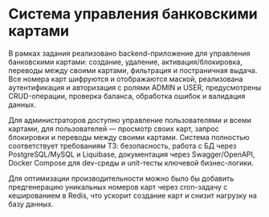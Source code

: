 # Система управления банковскими картами
В рамках задания реализовано backend-приложение для управления банковскими картами: 
создание, удаление, активация/блокировка, переводы между своими картами, фильтрация и постраничная выдача. 
Все номера карт шифруются и отображаются маской, реализована аутентификация и авторизация с ролями ADMIN и USER, предусмотрены CRUD-операции, проверка баланса, обработка ошибок и валидация данных.

Для администраторов доступно управление пользователями и всеми картами, для пользователей — просмотр своих карт, запрос блокировки и переводы между своими картами. 
Система полностью соответствует требованиям ТЗ: безопасность, работа с БД через PostgreSQL/MySQL и Liquibase, документация через Swagger/OpenAPI, Docker Compose для dev-среды и unit-тесты ключевой бизнес-логики.

Для оптимизации производительности можно было бы добавить предгенерацию уникальных номеров карт через cron-задачу с кешированием в Redis, что ускорит создание карт и снизит нагрузку на базу данных.

